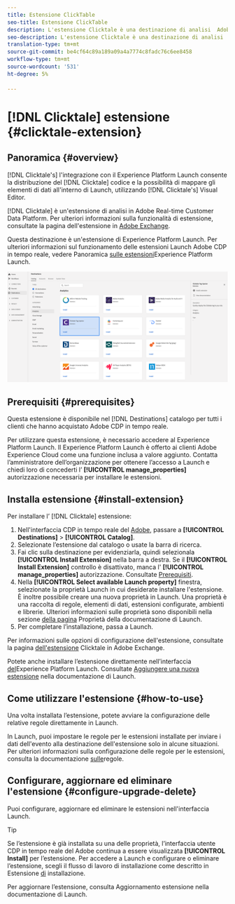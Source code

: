 ```yaml
---
title: Estensione ClickTable
seo-title: Estensione ClickTable
description: L'estensione Clicktale è una destinazione di analisi  Adobe Real-time Customer Data Platform. Per ulteriori informazioni sulla funzionalità di estensione, vedere la pagina di estensione in  Adobe Exchange.
seo-description: L'estensione Clicktale è una destinazione di analisi  Adobe Real-time Customer Data Platform. Per ulteriori informazioni sulla funzionalità di estensione, vedere la pagina di estensione in  Adobe Exchange.
translation-type: tm+mt
source-git-commit: be4cf64c89a189a09a4a7774c8fadc76c6ee8458
workflow-type: tm+mt
source-wordcount: '531'
ht-degree: 5%

---
```



# [!DNL Clicktale] estensione {#clicktale-extension}

## Panoramica {#overview}

[!DNL Clicktale's] l&#39;integrazione con il Experience Platform Launch consente la distribuzione del [!DNL Clicktale] codice e la possibilità di mappare gli elementi di dati all&#39;interno di Launch, utilizzando [!DNL Clicktale's] Visual Editor.

[!DNL Clicktale] è un&#39;estensione di analisi in  Adobe Real-time Customer Data Platform. Per ulteriori informazioni sulla funzionalità di estensione, consultate la pagina dell&#39;estensione in [Adobe Exchange](https://exchange.adobe.com/experiencecloud.details.100082.html).

Questa destinazione è un&#39;estensione di Experience Platform Launch. Per ulteriori informazioni sul funzionamento delle estensioni Launch  Adobe CDP in tempo reale, vedere Panoramica [sulle estensioni](/help/rtcdp/destinations/experience-platform-launch-extensions.md)Experience Platform Launch.

![Estensione ClickTable](assets/clicktale-extension.png)


## Prerequisiti  {#prerequisites}

Questa estensione è disponibile nel [!DNL Destinations] catalogo per tutti i clienti che hanno acquistato  Adobe CDP in tempo reale.

Per utilizzare questa estensione, è necessario accedere al Experience Platform Launch. Il Experience Platform Launch è offerto ai clienti Adobe Experience Cloud come una funzione inclusa a valore aggiunto. Contatta l’amministratore dell’organizzazione per ottenere l’accesso a Launch e chiedi loro di concederti l’ **[!UICONTROL manage_properties]** autorizzazione necessaria per installare le estensioni.

## Installa estensione {#install-extension}

Per installare l’ [!DNL Clicktale] estensione:

1. Nell&#39;interfaccia CDP in tempo reale del [Adobe](http://platform.adobe.com/), passare a **[!UICONTROL Destinations]** > **[!UICONTROL Catalog]**.
2. Selezionate l’estensione dal catalogo o usate la barra di ricerca.
3. Fai clic sulla destinazione per evidenziarla, quindi selezionala **[!UICONTROL Install Extension]** nella barra a destra. Se il **[!UICONTROL Install Extension]** controllo è disattivato, manca l&#39; **[!UICONTROL manage_properties]** autorizzazione. Consultate [Prerequisiti](#prerequisites).
4. Nella **[!UICONTROL Select available Launch property]** finestra, selezionate la proprietà Launch in cui desiderate installare l&#39;estensione. È inoltre possibile creare una nuova proprietà in Launch. Una proprietà è una raccolta di regole, elementi di dati, estensioni configurate, ambienti e librerie. Ulteriori informazioni sulle proprietà sono disponibili nella sezione [della pagina](https://docs.adobe.com/content/help/en/launch/using/reference/admin/companies-and-properties.html#properties-page) Proprietà della documentazione di Launch.
5. Per completare l’installazione, passa a Launch.

Per informazioni sulle opzioni di configurazione dell&#39;estensione, consultate la pagina [dell&#39;estensione](https://exchange.adobe.com/experiencecloud.details.100082.html) Clicktale in  Adobe Exchange.

Potete anche installare l’estensione direttamente nell’interfaccia [del](https://launch.adobe.com/)Experience Platform Launch. Consultate [Aggiungere una nuova estensione](https://docs.adobe.com/content/help/en/launch/using/reference/manage-resources/extensions/overview.html#add-a-new-extension) nella documentazione di Launch.


## Come utilizzare l&#39;estensione {#how-to-use}

Una volta installata l’estensione, potete avviare la configurazione delle relative regole direttamente in Launch.

In Launch, puoi impostare le regole per le estensioni installate per inviare i dati dell&#39;evento alla destinazione dell&#39;estensione solo in alcune situazioni. Per ulteriori informazioni sulla configurazione delle regole per le estensioni, consulta la documentazione [sulle](https://docs.adobe.com/help/it-IT/launch/using/reference/manage-resources/rules.html)regole.

## Configurare, aggiornare ed eliminare l&#39;estensione {#configure-upgrade-delete}

Puoi configurare, aggiornare ed eliminare le estensioni nell&#39;interfaccia Launch.

>[!TIP]
>
>Se l’estensione è già installata su una delle proprietà, l’interfaccia utente CDP in tempo reale del Adobe  continua a essere visualizzata **[!UICONTROL Install]** per l’estensione. Per accedere a Launch e configurare o eliminare l’estensione, scegli il flusso di lavoro di installazione come descritto in Estensione [di](#install-extension) installazione.

Per aggiornare l’estensione, consulta Aggiornamento [](https://docs.adobe.com/content/help/en/launch/using/reference/manage-resources/extensions/extension-upgrade.html) estensione nella documentazione di Launch.



